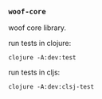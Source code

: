 ### `woof-core`

woof core library.

run tests in clojure: 

    clojure -A:dev:test
    
run tests in cljs:

    clojure -A:dev:clsj-test 
